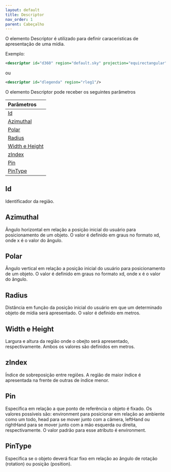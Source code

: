 ```yaml
---
layout: default
title: Descriptor
nav_order: 1
parent: Cabeçalho
---
```


O elemento Descriptor é utilizado para definir caraceristicas de apresentação de uma mídia. 

Exemplo: 

```xml 
<descriptor id="d360" region="default.sky" projection="equirectangular" volume="1" dur = "268"/>
 ```
ou 
```xml 
<descriptor id="dlegenda" region="rleg1"/>
 ```


O elemento Descriptor pode receber os seguintes parâmetros ⠀

| Parâmetros   |
|:-------|
| [Id](#id)|
| [Azimuthal](#azimuthal)|
| [Polar](#polar)|
| [Radius](#radius)|
| [Width e Height](#width-e-height)| 
| [zIndex](#zindex)|
| [Pin](#pin)|
| [PinType](#pintype)|


## Id
Identificador da região.
## Azimuthal 
Ângulo horizontal em relação a posição inicial do usuário para posicionamento de um objeto. O valor é definido em graus no formato xd, onde x é o valor do ângulo.
## Polar 
Ângulo vertical em relação a posição inicial do usuário para posicionamento de um objeto. O valor é definido em graus no formato xd, onde x é o valor do ângulo.
## Radius 
Distância em função da posição inicial do usuário em que um determinado objeto de mídia será apresentado. O valor é definido em metros.
## Width e Height
Largura e altura da região onde o obejto será apresentado, respectivamente. Ambos os valores são definidos em metros.
## zIndex 
Índice de sobreposição entre regiões. A região de maior índice é apresentada na frente de outras de índice menor.
## Pin 
Especifica em relação a que ponto de referência o objeto é fixado. Os valores possíveis são: environment para posicionar em relação ao ambiente como um todo, head para se mover junto com a câmera, leftHand ou rightHand para se mover junto com a mão esquerda ou direita, respectivamente. O valor padrão para esse atributo é environment.
## PinType 
Especifica se o objeto deverá ficar fixo em relação ao ângulo de rotação (rotation) ou posição (position).